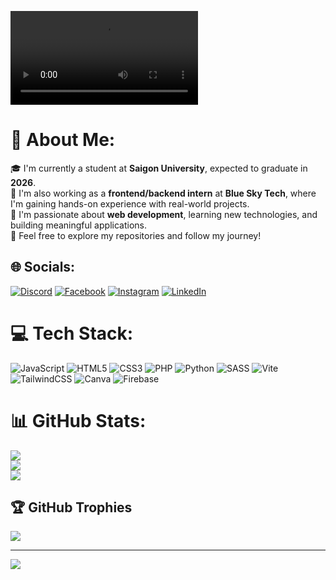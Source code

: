 ![My Gif](./gif/My%20gif.mp4)
# 💫 About Me:
🎓 I'm currently a student at **Saigon University**, expected to graduate in **2026**.  <br>💼 I'm also working as a **frontend/backend intern** at **Blue Sky Tech**, where I'm gaining hands-on experience with real-world projects.  <br>🌱 I'm passionate about **web development**, learning new technologies, and building meaningful applications.  <br>📂 Feel free to explore my repositories and follow my journey!


## 🌐 Socials:
[![Discord](https://img.shields.io/badge/Discord-%237289DA.svg?logo=discord&logoColor=white)](https://discord.gg/.refelix) [![Facebook](https://img.shields.io/badge/Facebook-%231877F2.svg?logo=Facebook&logoColor=white)](https://facebook.com/https://www.facebook.com/nguyenhong.phuc.332345/) [![Instagram](https://img.shields.io/badge/Instagram-%23E4405F.svg?logo=Instagram&logoColor=white)](https://instagram.com/https://www.instagram.com/_nghongphuc) [![LinkedIn](https://img.shields.io/badge/LinkedIn-%230077B5.svg?logo=linkedin&logoColor=white)](https://linkedin.com/in/https://www.linkedin.com/in/nguyen-hong-phuc/) 

# 💻 Tech Stack:
![JavaScript](https://img.shields.io/badge/javascript-%23323330.svg?style=for-the-badge&logo=javascript&logoColor=%23F7DF1E) ![HTML5](https://img.shields.io/badge/html5-%23E34F26.svg?style=for-the-badge&logo=html5&logoColor=white) ![CSS3](https://img.shields.io/badge/css3-%231572B6.svg?style=for-the-badge&logo=css3&logoColor=white) ![PHP](https://img.shields.io/badge/php-%23777BB4.svg?style=for-the-badge&logo=php&logoColor=white) ![Python](https://img.shields.io/badge/python-3670A0?style=for-the-badge&logo=python&logoColor=ffdd54) ![SASS](https://img.shields.io/badge/SASS-hotpink.svg?style=for-the-badge&logo=SASS&logoColor=white) ![Vite](https://img.shields.io/badge/vite-%23646CFF.svg?style=for-the-badge&logo=vite&logoColor=white) ![TailwindCSS](https://img.shields.io/badge/tailwindcss-%2338B2AC.svg?style=for-the-badge&logo=tailwind-css&logoColor=white) ![Canva](https://img.shields.io/badge/Canva-%2300C4CC.svg?style=for-the-badge&logo=Canva&logoColor=white) ![Firebase](https://img.shields.io/badge/firebase-%23039BE5.svg?style=for-the-badge&logo=firebase)
# 📊 GitHub Stats:
![](https://github-readme-stats.vercel.app/api?username=Hong-Phuc&theme=tokyonight&hide_border=true&include_all_commits=false&count_private=false)<br/>
![](https://nirzak-streak-stats.vercel.app/?user=Hong-Phuc&theme=tokyonight&hide_border=true)<br/>
![](https://github-readme-stats.vercel.app/api/top-langs/?username=Hong-Phuc&theme=tokyonight&hide_border=true&include_all_commits=false&count_private=false&layout=compact)

## 🏆 GitHub Trophies
![](https://github-profile-trophy.vercel.app/?username=Hong-Phuc&theme=tokyonight&no-frame=true&no-bg=false&margin-w=4)

---
[![](https://visitcount.itsvg.in/api?id=Hong-Phuc&icon=10&color=0)](https://visitcount.itsvg.in)

<!-- Proudly created with GPRM ( https://gprm.itsvg.in ) -->
